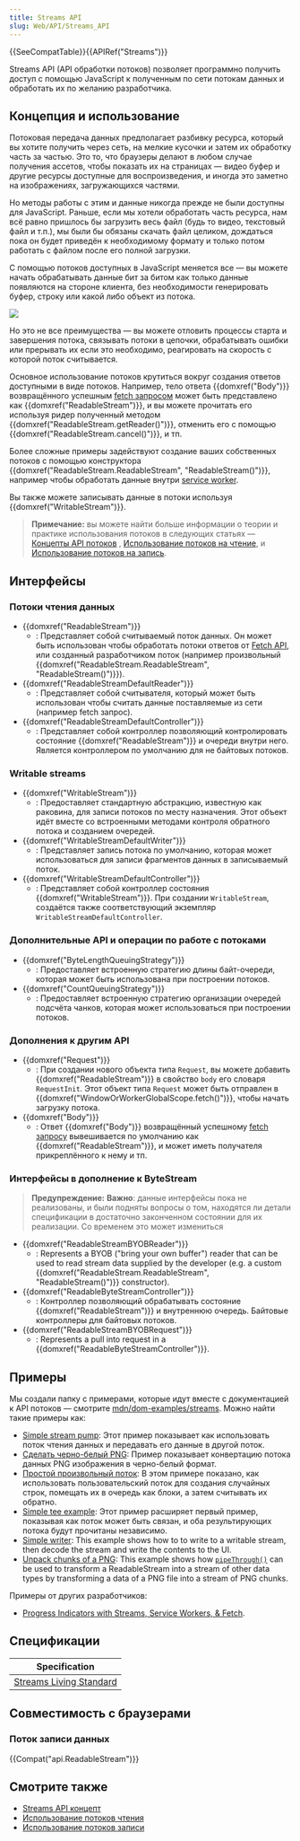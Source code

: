 ```yaml
---
title: Streams API
slug: Web/API/Streams_API
---
```


{{SeeCompatTable}}{{APIRef("Streams")}}

Streams API (API обработки потоков) позволяет программно получить доступ с помощью JavaScript к полученным по сети потокам данных и обработать их по желанию разработчика.

## Концепция и использование

Потоковая передача данных предполагает разбивку ресурса, который вы хотите получить через сеть, на мелкие кусочки и затем их обработку часть за частью. Это то, что браузеры делают в любом случае получения ассетов, чтобы показать их на страницах — видео буфер и другие ресурсы доступные для воспроизведения, и иногда это заметно на изображениях, загружающихся частями.

Но методы работы с этим и данные никогда прежде не были доступны для JavaScript. Раньше, если мы хотели обработать часть ресурса, нам всё равно пришлось бы загрузить весь файл (будь то видео, текстовый файл и т.п.), мы были бы обязаны скачать файл целиком, дождаться пока он будет приведён к необходимому формату и только потом работать с файлом после его полной загрузки.

С помощью потоков доступных в JavaScript меняется все — вы можете начать обрабатывать данные бит за битом как только данные появляются на стороне клиента, без необходимости генерировать буфер, строку или какой либо объект из потока.

![](concept.png)

Но это не все преимущества — вы можете отловить процессы старта и завершения потока, связывать потоки в цепочки, обрабатывать ошибки или прерывать их если это необходимо, реагировать на скорость с которой поток считывается.

Основное использование потоков крутиться вокруг создания ответов доступными в виде потоков. Например, тело ответа {{domxref("Body")}} возвращённого успешным [fetch запросом](/ru/docs/Web/API/WindowOrWorkerGlobalScope/fetch) может быть представлено как {{domxref("ReadableStream")}}, и вы можете прочитать его используя ридер полученный методом {{domxref("ReadableStream.getReader()")}}, отменить его с помощью {{domxref("ReadableStream.cancel()")}}, и тп.

Более сложные примеры задействуют создание ваших собственных потоков с помощью конструктора {{domxref("ReadableStream.ReadableStream", "ReadableStream()")}}, например чтобы обработать данные внутри [service worker](/ru/docs/Web/API/Service_Worker_API).

Вы также можете записывать данные в потоки используя {{domxref("WritableStream")}}.

> **Примечание:** вы можете найти больше информации о теории и практике использования потоков в следующих статьях — [Концепты API потоков](/ru/docs/Web/API/Streams_API/Concepts) , [Использование потоков на чтение](/ru/docs/Web/API/Streams_API/Using_readable_streams), и [Использование потоков на запись](/ru/docs/Web/API/Streams_API/Using_writable_streams).

## Интерфейсы

### Потоки чтения данных

- {{domxref("ReadableStream")}}
  - : Представляет собой считываемый поток данных. Он может быть использован чтобы обработать потоки ответов от [Fetch API](/ru/docs/Web/API/Fetch_API), или созданный разработчиком поток (например произвольный {{domxref("ReadableStream.ReadableStream", "ReadableStream()")}}).
- {{domxref("ReadableStreamDefaultReader")}}
  - : Представляет собой считывателя, который может быть использован чтобы считать данные поставляемые из сети (например fetch запрос).
- {{domxref("ReadableStreamDefaultController")}}
  - : Представляет собой контроллер позволяющий контролировать состояние {{domxref("ReadableStream")}} и очереди внутри него. Является контроллером по умолчанию для не байтовых потоков.

### Writable streams

- {{domxref("WritableStream")}}
  - : Предоставляет стандартную абстракцию, известную как раковина, для записи потоков по месту назначения. Этот объект идёт вместе со встроенными методами контроля обратного потока и созданием очередей.
- {{domxref("WritableStreamDefaultWriter")}}
  - : Представляет запись потока по умолчанию, которая может использоваться для записи фрагментов данных в записываемый поток.
- {{domxref("WritableStreamDefaultController")}}
  - : Представляет собой контроллер состояния {{domxref("WritableStream")}}. При создании `WritableStream`, создаётся также соответствующий экземпляр `WritableStreamDefaultController`.

### Дополнительные API и операции по работе с потоками

- {{domxref("ByteLengthQueuingStrategy")}}
  - : Предоставляет встроенную стратегию длины байт-очереди, которая может быть использована при построении потоков.
- {{domxref("CountQueuingStrategy")}}
  - : Предоставляет встроенную стратегию организации очередей подсчёта чанков, которая может использоваться при построении потоков.

### Дополнения к другим API

- {{domxref("Request")}}
  - : При создании нового объекта типа `Request`, вы можете добавить {{domxref("ReadableStream")}} в свойство `body` его словаря `RequestInit`. Этот объект типа `Request` может быть отправлен в {{domxref("WindowOrWorkerGlobalScope.fetch()")}}, чтобы начать загрузку потока.
- {{domxref("Body")}}
  - : Ответ {{domxref("Body")}} возвращённый успешному [fetch запросу](/ru/docs/Web/API/WindowOrWorkerGlobalScope/fetch) вывешивается по умолчанию как {{domxref("ReadableStream")}}, и может иметь получателя прикреплённого к нему и тп.

### Интерфейсы в дополнение к ByteStream

> **Предупреждение:** **Важно**: данные интерфейсы пока не реализованы, и были подняты вопросы о том, находятся ли детали спецификации в достаточно законченном состоянии для их реализации. Со временем это может измениться

- {{domxref("ReadableStreamBYOBReader")}}
  - : Represents a BYOB ("bring your own buffer") reader that can be used to read stream data supplied by the developer (e.g. a custom {{domxref("ReadableStream.ReadableStream", "ReadableStream()")}} constructor).
- {{domxref("ReadableByteStreamController")}}
  - : Контроллер позволяющий обрабатывать состояние {{domxref("ReadableStream")}} и внутреннюю очередь. Байтовые контроллеры для байтовых потоков.
- {{domxref("ReadableStreamBYOBRequest")}}
  - : Represents a pull into request in a {{domxref("ReadableByteStreamController")}}.

## Примеры

Мы создали папку с примерами, которые идут вместе с документацией к API потоков — смотрите [mdn/dom-examples/streams](https://github.com/mdn/dom-examples/tree/master/streams). Можно найти такие примеры как:

- [Simple stream pump](http://mdn.github.io/dom-examples/streams/simple-pump/): Этот пример показывает как использовать поток чтения данных и передавать его данные в другой поток.
- [Сделать черно-белый PNG](http://mdn.github.io/dom-examples/streams/grayscale-png/): Пример показывает конвертацию потока данных PNG изображения в черно-белый формат.
- [Простой произвольный поток](http://mdn.github.io/dom-examples/streams/simple-random-stream/): В этом примере показано, как использовать пользовательский поток для создания случайных строк, помещать их в очередь как блоки, а затем считывать их обратно.
- [Simple tee example](http://mdn.github.io/dom-examples/streams/simple-tee-example/): Этот пример расширяет первый пример, показывая как поток может быть связан, и оба результирующих потока будут прочитаны независимо.
- [Simple writer](http://mdn.github.io/dom-examples/streams/simple-writer/): This example shows how to to write to a writable stream, then decode the stream and write the contents to the UI.
- [Unpack chunks of a PNG](http://mdn.github.io/dom-examples/streams/png-transform-stream/): This example shows how [`pipeThrough()`](/ru/docs/Web/API/ReadableStream/pipeThrough) can be used to transform a ReadableStream into a stream of other data types by transforming a data of a PNG file into a stream of PNG chunks.

Примеры от других разработчиков:

- [Progress Indicators with Streams, Service Workers, & Fetch](https://fetch-progress.anthum.com/).

## Спецификации

| Specification                                               |
| ----------------------------------------------------------- |
| [Streams Living Standard](https://streams.spec.whatwg.org/) |

## Совместимость с браузерами

### Поток записи данных

{{Compat("api.ReadableStream")}}

## Смотрите также

- [Streams API концепт](/ru/docs/Web/API/Streams_API/Concepts)
- [Использование потоков чтения](/ru/docs/Web/API/Streams_API/Using_readable_streams)
- [Использование потоков записи](/ru/docs/Web/API/Streams_API/Using_writable_streams)

